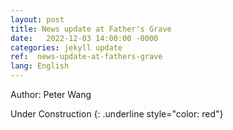 ```yaml
---
layout: post
title: News update at Father's Grave 
date:   2022-12-03 14:00:00 -0000
categories: jekyll update
ref:  news-update-at-fathers-grave
lang: English
---
```


Author: Peter Wang

 Under Construction 
 {: .underline style="color: red"} 


